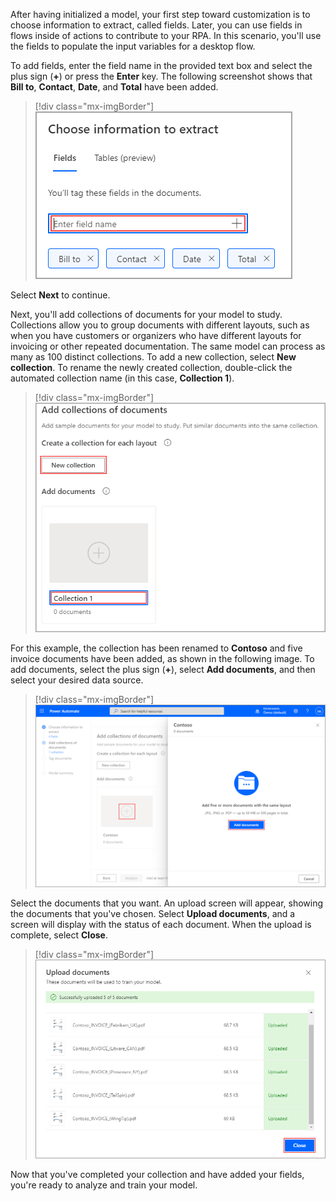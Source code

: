 After having initialized a model, your first step toward customization is to choose information to extract, called fields. Later, you can use fields in flows inside of actions to contribute to your RPA. In this scenario, you'll use the fields to populate the input variables for a desktop flow.

To add fields, enter the field name in the provided text box and select the plus sign (**+**) or press the **Enter** key. The following screenshot shows that **Bill to**, **Contact**, **Date**, and **Total** have been added.

> [!div class="mx-imgBorder"]
> [![Screenshot of the Choose information to extract dialog box.](../media/4-add-fields.png)](../media/4-add-fields.png#lightbox)

Select **Next** to continue.

Next, you'll add collections of documents for your model to study. Collections allow you to group documents with different layouts, such as when you have customers or organizers who have different layouts for invoicing or other repeated documentation. The same model can process as many as 100 distinct collections. To add a new collection, select **New collection**. To rename the newly created collection, double-click the automated collection name (in this case, **Collection 1**).

> [!div class="mx-imgBorder"]
> [![Screenshot of the Add collections of documents dialog box.](../media/5-new-collection.png)](../media/5-new-collection.png#lightbox)

For this example, the collection has been renamed to **Contoso** and five invoice documents have been added, as shown in the following image. To add documents, select the plus sign (**+**), select **Add documents**, and then select your desired data source.

> [!div class="mx-imgBorder"]
> [![Screenshot of Power Automate with Contoso selected and the Add documents button highlighted.](../media/6-select-data-source.png)](../media/6-select-data-source.png#lightbox)

Select the documents that you want. An upload screen will appear, showing the documents that you've chosen. Select **Upload documents**, and a screen will display with the status of each document. When the upload is complete, select **Close**.

> [!div class="mx-imgBorder"]
> [![Screenshot of the Upload documents dialog box.](../media/7-upload-complete.png)](../media/7-upload-complete.png#lightbox)

Now that you've completed your collection and have added your fields, you're ready to analyze and train your model.
